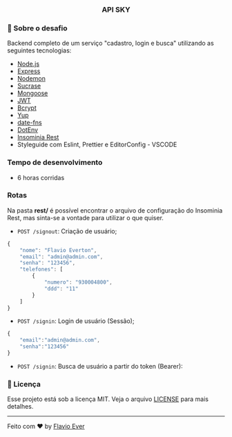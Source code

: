 <h3 align="center">
  API SKY
</h3>

### :rocket: Sobre o desafio
Backend completo de um serviço "cadastro, login e busca" utilizando as seguintes tecnologias:
-   [Node.js](https://nodejs.org/en/)
-   [Express](https://expressjs.com/)
-   [Nodemon](https://nodemon.io/)
-   [Sucrase](https://github.com/alangpierce/sucrase)
-   [Mongoose](https://mongoosejs.com/)
-   [JWT](https://jwt.io/)
-   [Bcrypt](https://www.npmjs.com/package/bcrypt)
-   [Yup](https://www.npmjs.com/package/yup)
-   [date-fns](https://date-fns.org/)
-   [DotEnv](https://www.npmjs.com/package/dotenv)
-   [Insominia Rest](https://insomnia.rest/download/)
-  Styleguide com Eslint, Prettier e EditorConfig - VSCODE

### Tempo de desenvolvimento
- 6 horas corridas

### Rotas
Na pasta **rest/** é possível encontrar o arquivo de configuração do Insominia Rest, mas sinta-se a vontade para utilizar o que quiser.

- `POST /signout`: Criação de usuário;

```js
{
	"nome": "Flavio Everton",
	"email": "admin@admin.com",
	"senha": "123456",
	"telefones": [
		{
			"numero": "930004800",
			"ddd": "11"
		}
	]
}
```

- `POST /signin`: Login de usuário (Sessão);

```js
{
	"email":"admin@admin.com",
	"senha":"123456"
}
```

- `POST /signin`: Busca de usuário a partir do token (Bearer):


### :memo: Licença

Esse projeto está sob a licença MIT. Veja o arquivo [LICENSE](LICENSE) para mais detalhes.

---

Feito com ♥ by [Flavio Ever](https://linkedin.com/in/flavio-ever)

